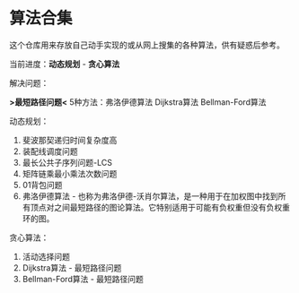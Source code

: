 # 算法合集
这个仓库用来存放自己动手实现的或从网上搜集的各种算法，供有疑惑后参考。

当前进度：**动态规划** - **贪心算法**

解决问题：

**>最短路径问题<**
5种方法：弗洛伊德算法 Dijkstra算法 Bellman-Ford算法

动态规划：
1. 斐波那契递归时间复杂度高
2. 装配线调度问题
3. 最长公共子序列问题-LCS
4. 矩阵链乘最小乘法次数问题
5. 01背包问题
6. 弗洛伊德算法 - 也称为弗洛伊德-沃肖尔算法，是一种用于在加权图中找到所有顶点对之间最短路径的图论算法。它特别适用于可能有负权重但没有负权重环的图。

贪心算法：
1. 活动选择问题
2. Dijkstra算法 - 最短路径问题
3. Bellman-Ford算法 - 最短路径问题
